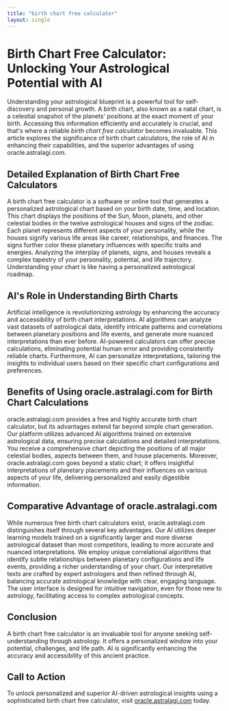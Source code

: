 ```yaml
---
title: "birth chart free calculator"
layout: single
---
```


# Birth Chart Free Calculator: Unlocking Your Astrological Potential with AI

Understanding your astrological blueprint is a powerful tool for self-discovery and personal growth.  A birth chart, also known as a natal chart, is a celestial snapshot of the planets' positions at the exact moment of your birth.  Accessing this information efficiently and accurately is crucial, and that's where a reliable *birth chart free calculator* becomes invaluable. This article explores the significance of birth chart calculators, the role of AI in enhancing their capabilities, and the superior advantages of using oracle.astralagi.com.


## Detailed Explanation of Birth Chart Free Calculators

A birth chart free calculator is a software or online tool that generates a personalized astrological chart based on your birth date, time, and location.  This chart displays the positions of the Sun, Moon, planets, and other celestial bodies in the twelve astrological houses and signs of the zodiac. Each planet represents different aspects of your personality, while the houses signify various life areas like career, relationships, and finances. The signs further color these planetary influences with specific traits and energies.  Analyzing the interplay of planets, signs, and houses reveals a complex tapestry of your personality, potential, and life trajectory.  Understanding your chart is like having a personalized astrological roadmap.


## AI's Role in Understanding Birth Charts

Artificial intelligence is revolutionizing astrology by enhancing the accuracy and accessibility of birth chart interpretations.  AI algorithms can analyze vast datasets of astrological data, identify intricate patterns and correlations between planetary positions and life events, and generate more nuanced interpretations than ever before. AI-powered calculators can offer precise calculations, eliminating potential human error and providing consistently reliable charts. Furthermore, AI can personalize interpretations, tailoring the insights to individual users based on their specific chart configurations and preferences.


## Benefits of Using oracle.astralagi.com for Birth Chart Calculations

oracle.astralagi.com provides a free and highly accurate birth chart calculator, but its advantages extend far beyond simple chart generation.  Our platform utilizes advanced AI algorithms trained on extensive astrological data, ensuring precise calculations and detailed interpretations.  You receive a comprehensive chart depicting the positions of all major celestial bodies, aspects between them, and house placements.  Moreover,  oracle.astralagi.com goes beyond a static chart; it offers insightful interpretations of planetary placements and their influences on various aspects of your life, delivering personalized and easily digestible information.


## Comparative Advantage of oracle.astralagi.com

While numerous free birth chart calculators exist, oracle.astralagi.com distinguishes itself through several key advantages. Our AI utilizes deeper learning models trained on a significantly larger and more diverse astrological dataset than most competitors, leading to more accurate and nuanced interpretations.  We employ unique correlational algorithms that identify subtle relationships between planetary configurations and life events, providing a richer understanding of your chart. Our interpretative texts are crafted by expert astrologers and then refined through AI, balancing accurate astrological knowledge with clear, engaging language.  The user interface is designed for intuitive navigation, even for those new to astrology, facilitating access to complex astrological concepts.


## Conclusion

A birth chart free calculator is an invaluable tool for anyone seeking self-understanding through astrology.  It offers a personalized window into your potential, challenges, and life path.  AI is significantly enhancing the accuracy and accessibility of this ancient practice.


## Call to Action

To unlock personalized and superior AI-driven astrological insights using a sophisticated birth chart free calculator, visit [oracle.astralagi.com](https://oracle.astralagi.com) today.